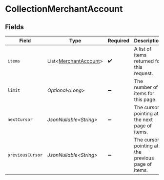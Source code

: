 # CollectionMerchantAccount


## Fields

| Field                                                                | Type                                                                 | Required                                                             | Description                                                          | Example                                                              |
| -------------------------------------------------------------------- | -------------------------------------------------------------------- | -------------------------------------------------------------------- | -------------------------------------------------------------------- | -------------------------------------------------------------------- |
| `items`                                                              | List\<[MerchantAccount](../../models/components/MerchantAccount.md)> | :heavy_check_mark:                                                   | A list of items returned for this request.                           |                                                                      |
| `limit`                                                              | *Optional\<Long>*                                                    | :heavy_minus_sign:                                                   | The number of items for this page.                                   | 20                                                                   |
| `nextCursor`                                                         | *JsonNullable\<String>*                                              | :heavy_minus_sign:                                                   | The cursor pointing at the next page of items.                       | ZXhhbXBsZTE                                                          |
| `previousCursor`                                                     | *JsonNullable\<String>*                                              | :heavy_minus_sign:                                                   | The cursor pointing at the previous page of items.                   | Xkjss7asS                                                            |